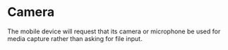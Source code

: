 # Camera
The mobile device will request that its camera or microphone be used for media capture rather than asking for file input.
